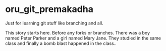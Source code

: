 # oru_git_premakadha
Just for learning git stuff like branching and all.

This story starts here. Before any forks or branches. There was a boy named Peter Parker and a girl named Mary Jane. They studied in the same class and finally  a bomb blast happened in the class..
